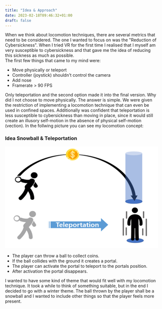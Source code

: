 ```yaml
---
title: "Idea & Approach"
date: 2023-02-18T09:46:32+01:00
draft: false
---
```


When we think about locomotion techniques, there are several metrics that need to be considered.
The one I wanted to focus on was the "Reduction of Cybersickness". 
When I tried VR for the first time I realised that I myself am very susceptible to cybersickness and that gave me the idea of reducing this sickness as much as possible. <br>
The first few things that came to my mind were:

* Move physically or teleport
* Controller (joystick) shouldn't control the camera
* Add nose
* Framerate > 90 FPS

Only teleportation and the second option made it into the final version.
Why did I not choose to move physically. The answer is simple. 
We were given the restriction of implementing a locomotion technique that can even be used in confined spaces.
Additionally was confident that teleportation is less susceptible to cybersickness than moving in place, since it would still create an illusory self-motion in the absence of physical self-motion (vection).
In the follwing picture you can see my locomotion concept:

### Idea Snowball & Teleportation

![idea tp](https://raw.githubusercontent.com/Lithanel/Lithanel_page/master/images/idea/idea_tp.png)

* The player can throw a ball to collect coins.
* If the ball collides with the ground it creates a portal.
* The player can activate the portal to teleport to the portals position.
* After activation the portal disappears.

I wanted to have some kind of theme that would fit well with my locomotion technique. 
It took a while to think of something suitable, but in the end I decided to go with a winter theme.
The ball thrown by the player shall be a snowball and I wanted to include other things so that the player feels more present.